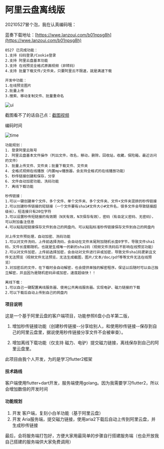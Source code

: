 # 阿里云盘离线版

20210527冒个泡，我在认真编码哦：

蓝奏下载地址：[https://wwe.lanzoui.com/b01npsg8h](https://wwe.lanzoui.com/b01npsg8h)


 
``````
0527 已完成功能：
1.支持 扫码登录/Cookie登录
2.支持 阿里云盘基本功能
3.支持 在线预览全格式原画视频（非转码）
4.支持 批量下载文件/文件夹，只要阿里云不限速，就是满速下载

开发中功能：
1.在线预览图片
2.批量上传
3.搜索、移动复制文件、批量重命名
``````

![ui](https://files.xiami.com/musician-avatar/07d8ec1a38a5462c3afbfac41413b8af/a7a5f9bd75333768990a48931fd4f6d3-846x558.gif)

截图看不了的话自己点：[截图视频](https://files.xiami.com/musician-avatar/07d8ec1a38a5462c3afbfac41413b8af/a7a5f9bd75333768990a48931fd4f6d3-846x558.gif)

编码时间

![time](https://user-images.githubusercontent.com/67817756/119268038-a7cc6680-bc23-11eb-8cac-319c7e20da16.png)

 
  
``````
功能规划：
1. 登录阿里云账号
2. 阿里云盘基本文件操作（列出文件，改名，移动，删除，回收站，收藏，保险箱，最近访问的文件）
3. 批量上传文件、文件夹；批量下载文件、文件夹
4. 全格式视频在线播放（内置mpv播放器，会支持全格式的在线播放功能）
5. 秒传链接创建和保存，分享
6. 文件自动加密功能、洗码功能
7. 离线下载功能
``````

``````
秒传链接：
1.可以一键创建单个文件、多个文件、单个文件夹、多个文件夹、文件+文件夹混排的秒传链接
2.可以创建秒传链接的短链接（一个文件要有sha1#文件大小#文件名，很多文件会导致链接超级长），短连接只有20位字符
3.可以设置秒传短链接的有效期（N天有效，N次保存有效），密码（有自定义密码、无密码），可以附加备注信息
4.可以粘贴短链接保存文件到自己的网盘内、可以粘贴标准秒传链接保存文件到自己的网盘内
``````

``````
对上传文件预处理，自动加密、洗码功能
1.可以对文件洗码，上传前选择洗码，会自动在文件末尾附加随机长度0字节，导致文件sha1码，文件长度都随机，也就是生成唯一的新的sha1码（视频文件洗码后不影响在线预览功能）
2.可以对文件加密，上传前选择加密，会自动对文件进行异或加密，导致文件sha1码更新且文件无法预览（视频文件无法预览，无法生成截图，图片/文本/doc/pdf等等文件无法在线预览）
3.对加密后的文件，在下载时会自动解密，也会提供单独的解密程序。保证以后随时可以自己独立解密，并且因为是随机密码异或加密，速度超级快！！
``````

``````
离线下载：
1.可以自己一键配置离线服务器、使用公共离线服务器。实现电驴、磁力链接的下载
2.可以下载后自动上传到自己的网盘内
``````

#### 项目说明

这是一个基于阿里云盘的客户端项目，功能参照6盘小白羊第二版，

1. 增加秒传链接功能（创建秒传链接--分享给别人，和使用秒传链接--保存到自己的阿里云盘里，据说使用秒传链接分享文件不会被审查）。

2. 增加离线下载功能（仅支持 磁力、电驴）提交磁力链接，离线保存到自己的阿里云盘里。

此项目由我个人开发，为的是学习flutter2框架

#### 技术路线

客户端使用flutter+dart开发，服务端使用golang。因为我需要学习flutter2，所以会增加数倍的开发时间

#### 功能规划

1. 开发 客户端，复刻小白羊功能（基于阿里云盘）
2. 开发 Aria服务端，提交磁力链接，使用aria2下载后自动上传到阿里云盘，并生成秒传链接

最后，会将服务端打包好，方便大家用最简单的步骤自行搭建服务端（也会开放我自己搭建的服务端供大家免费调用）




